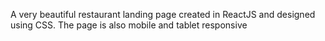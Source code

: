 A very beautiful restaurant landing page created in ReactJS and designed using CSS. The page is also mobile and tablet responsive
